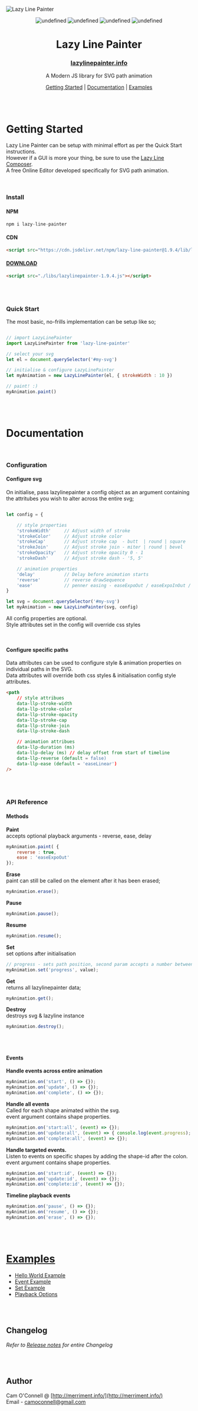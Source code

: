 ![Lazy Line Painter](http://lazylinepainter.info/banner.png)

<p align="center">
	<img alt="undefined" src="https://img.shields.io/bundlephobia/min/lazy-line-painter.svg?colorB=6f6f6f&style=flat-square">
	<img alt="undefined" src="https://img.shields.io/github/release/camoconnell/lazy-line-painter.svg?colorB=6f6f6f&style=flat-square">
	<img alt="undefined" src="https://img.shields.io/github/license/camoconnell/lazy-line-painter.svg?colorB=6f6f6f&style=flat-square">
	<img alt="undefined" src="https://data.jsdelivr.com/v1/package/npm/lazy-line-painter/badge">
</p>

<h1 align="center">
	Lazy Line Painter
</h1>
<h3 align="center">
	<a href="http://lazylinepainter.info" target="_blank">lazylinepainter.info</a>
</h3>
<p align="center">
A Modern JS library for SVG path animation
</p>

<p align="center">
  <a href="#getting-started">Getting Started</a>&nbsp;|&nbsp;<a href="#documentation">Documentation</a>&nbsp;|&nbsp;<a href="#examples">Examples</a>
</p>
 
<br><br>

# Getting Started
 
Lazy Line Painter can be setup with minimal effort as per the Quick Start instructions. <br>
However if a GUI is more your thing, be sure to use the [Lazy Line Composer](http://lazylinepainter.info/#composer). <br>
A free Online Editor developed specifically for SVG path animation.

<br>

### Install

#### NPM <br>
```js
npm i lazy-line-painter
```

#### CDN <br>
```html
<script src="https://cdn.jsdelivr.net/npm/lazy-line-painter@1.9.4/lib/lazy-line-painter-1.9.4.min.js"></script>
```

#### [DOWNLOAD](https://github.com/camoconnell/lazy-line-painter/releases)   <br>
```html
<script src="./libs/lazylinepainter-1.9.4.js"></script>
```
<br><br>

### Quick Start
The most basic, no-frills implementation can be setup like so;

```js

// import LazyLinePainter
import LazyLinePainter from 'lazy-line-painter'

// select your svg
let el = document.querySelector('#my-svg')

// initialise & configure LazyLinePainter
let myAnimation = new LazyLinePainter(el, { strokeWidth : 10 })

// paint! :)
myAnimation.paint()

``` 
<br><br>

# Documentation

<br>

### Configuration

#### Configure svg
On initialise, pass lazylinepainter a config object as an argument containing the attritubes you wish to alter across the entire svg;

```js

let config = {

	// style properties
	'strokeWidth'     // Adjust width of stroke
	'strokeColor'     // Adjust stroke color
	'strokeCap'       // Adjust stroke cap  - butt  | round | square
	'strokeJoin'      // Adjust stroke join - miter | round | bevel
	'strokeOpacity'   // Adjust stroke opacity 0 - 1
	'strokeDash'      // Adjust stroke dash - '5, 5'

	// animation properties
	'delay'           // Delay before animation starts
	'reverse'         // reverse drawSequence
	'ease'            // penner easing - easeExpoOut / easeExpoInOut / easeExpoIn etc
}

let svg = document.querySelector('#my-svg') 
let myAnimation = new LazyLinePainter(svg, config)

```

All config properties are optional. <br>
Style attributes set in the config will override css styles

<br>

#### Configure specific paths

Data attributes can be used to configure style & animation properties on individual paths in the SVG. <br>
Data attributes will override both css styles & initialisation config style attributes. <br>

```html
<path
	// style attribues
	data-llp-stroke-width
	data-llp-stroke-color
	data-llp-stroke-opacity
	data-llp-stroke-cap
	data-llp-stroke-join 
	data-llp-stroke-dash

	// animation attribues
	data-llp-duration (ms)
	data-llp-delay (ms) // delay offset from start of timeline
	data-llp-reverse (default = false)
	data-llp-ease (default = 'easeLinear')
/>
```
<br><br>

### API Reference

#### Methods

**Paint**<br>
accepts optional playback arguments - reverse, ease, delay
```js
myAnimation.paint( { 
	reverse : true, 
	ease : 'easeExpoOut' 
});
```

**Erase**<br>
paint can still be called on the element after it has been erased;
```js
myAnimation.erase();
```

**Pause**
```js
myAnimation.pause();
```

**Resume**
```js
myAnimation.resume();
```

**Set**<br>
set options after initialisation 
```js
// progress - sets path position, second param accepts a number between 0 - 1
myAnimation.set('progress', value);
```

**Get**<br>
returns all lazylinepainter data;
```js
myAnimation.get();
```

**Destroy**<br>
destroys svg & lazyline instance
```js
myAnimation.destroy();
```
<br><br>

#### Events

**Handle events across entire animation**
```js
myAnimation.on('start', () => {});
myAnimation.on('update', () => {});
myAnimation.on('complete', () => {});
```

**Handle all events** <br>
Called for each shape animated within the svg.<br>
event argument contains shape properties.
```js
myAnimation.on('start:all', (event) => {});
myAnimation.on('update:all', (event) => { console.log(event.progress); // [0-1] });
myAnimation.on('complete:all', (event) => {});
```

**Handle targeted events.**<br>
Listen to events on specific shapes by adding the shape-id after the colon.<br>
event argument contains shape properties.
```js
myAnimation.on('start:id', (event) => {});
myAnimation.on('update:id', (event) => {});
myAnimation.on('complete:id', (event) => {});
```

**Timeline playback events**<br>
```js
myAnimation.on('pause', () => {});
myAnimation.on('resume', () => {});
myAnimation.on('erase', () => {});

```

<br><br>


# [Examples](https://codepen.io/collection/DLLeRb/)

* [Hello World Example](https://codepen.io/camoconnell/pen/vvKWzP)
* [Event Example](https://codepen.io/camoconnell/pen/vvKWzP)
* [Set Example](https://codepen.io/camoconnell/pen/GPYGvd)
* [Playback Options](https://codepen.io/camoconnell/pen/wRYELj)


<br><br>
## Changelog

*Refer to [Release notes](https://github.com/camoconnell/lazy-line-painter/releases) for entire Changelog*

<br><br>

## Author
Cam O'Connell @ [http://merriment.info/](http://merriment.info/) <br>
Email - camoconnell@gmail.com